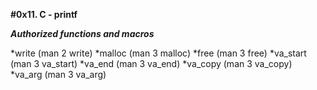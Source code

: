 **#0x11. C - printf**

***Authorized functions and macros***

*write (man 2 write)
*malloc (man 3 malloc)
*free (man 3 free)
*va_start (man 3 va_start)
*va_end (man 3 va_end)
*va_copy (man 3 va_copy)
*va_arg (man 3 va_arg)